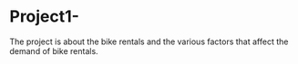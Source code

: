 # Project1-
The project is about the bike rentals and the various factors that affect the demand of bike rentals. 
